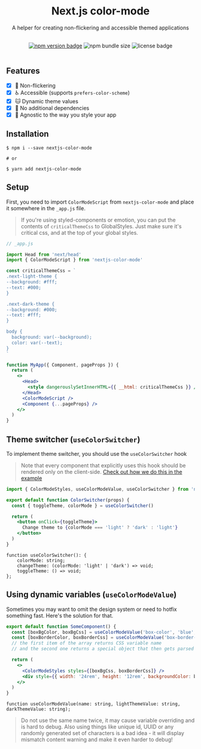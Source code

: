<div align="center">
  <h1>Next.js color-mode</h1>
  <p>A helper for creating non-flickering and accessible themed applications</p>
  <br />
</div>

<div align="center">
  <a href="https://www.npmjs.com/package/nextjs-color-mode"><img alt="npm version badge" src="https://img.shields.io/npm/v/nextjs-color-mode"></a>  
  <img alt="npm bundle size" src="https://img.shields.io/bundlephobia/min/nextjs-color-mode">
  <img alt="license badge" src="https://img.shields.io/npm/l/nextjs-color-mode">
</div>

<br />

## Features

- [x] 🙉 Non-flickering
- [x] ♿ Accessible (supports `prefers-color-scheme`)
- [x] 🐱 Dynamic theme values
- [x] 🐄 No additional dependencies
- [x] 🧠 Agnostic to the way you style your app

## Installation

```
$ npm i --save nextjs-color-mode

# or

$ yarn add nextjs-color-mode
```

## Setup
First, you need to import `ColorModeScript` from `nextjs-color-mode` and place it somewhere in the `_app.js` file.   
> If you're using styled-components or emotion, you can put the contents of `criticalThemeCss` to GlobalStyles. Just make sure it's critical css, and at the top of your global styles.

```jsx
// _app.js

import Head from 'next/head'
import { ColorModeScript } from 'nextjs-color-mode'

const criticalThemeCss = `
.next-light-theme {
--background: #fff;
--text: #000;
}

.next-dark-theme {
--background: #000;
--text: #fff;
}

body {
  background: var(--background);
  color: var(--text);
}
`

function MyApp({ Component, pageProps }) {
  return (
    <>
      <Head>
        <style dangerouslySetInnerHTML={{ __html: criticalThemeCss }} />
      </Head>
      <ColorModeScript />
      <Component {...pageProps} />
    </>
  )
}
```

## Theme switcher (`useColorSwitcher`)
To implement theme switcher, you should use the `useColorSwitcher` hook
> Note that every component that explicitly uses this hook should be rendered only on the client-side. [Check out how we do this in the example](https://github.com/bmstefanski/next-color-mode/blob/master/example/pages/index.js#L5)

```jsx
import { ColorModeStyles, useColorModeValue, useColorSwitcher } from 'nextjs-color-mode'

export default function ColorSwitcher(props) {
  const { toggleTheme, colorMode } = useColorSwitcher()

  return (
    <button onClick={toggleTheme}>
      Change theme to {colorMode === 'light' ? 'dark' : 'light'}
    </button>
  )
}
```
```tsx
function useColorSwitcher(): {
    colorMode: string;
    changeTheme: (colorMode: 'light' | 'dark') => void;
    toggleTheme: () => void;
};

```

## Using dynamic variables (`useColorModeValue`)
Sometimes you may want to omit the design system or need to hotfix something fast. Here's the solution for that.

```jsx
export default function SomeComponent() {
  const [boxBgColor, boxBgCss] = useColorModeValue('box-color', 'blue', 'red')
  const [boxBorderColor, boxBorderCss] = useColorModeValue('box-border-color', 'red', 'blue')
  // the first item of the array returns CSS variable name
  // and the second one returns a special object that then gets parsed into a themable CSS variable

  return (
    <>
      <ColorModeStyles styles={[boxBgCss, boxBorderCss]} />
      <div style={{ width: '24rem', height: '12rem', backgroundColor: boxBgColor, border: "10px solid", borderColor: boxBorderColor }} />
    </>
  )
}
```
```tsx
function useColorModeValue(name: string, lightThemeValue: string, darkThemeValue: string);
```
> Do not use the same name twice, it may cause variable overriding and is hard to debug. 
Also using things like unique id, UUID or any randomly generated set of characters is a bad idea - it will display mismatch content warning and make it even harder to debug!
